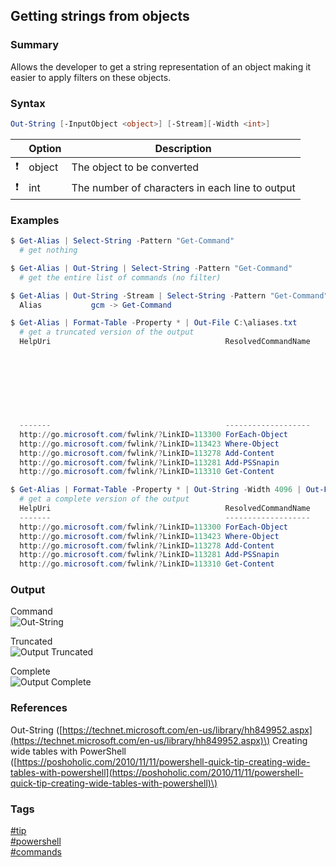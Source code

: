 ## Getting strings from objects

### Summary
Allows the developer to get a string representation of an object making it easier to apply filters on these objects.

### Syntax
```powershell
Out-String [-InputObject <object>] [-Stream][-Width <int>]
```

|               | Option | Description                                     |
| :-----------: | ------ | ----------------------------------------------- |
| :exclamation: | object | The object to be converted                      |
| :exclamation: | int    | The number of characters in each line to output |

### Examples
```powershell
$ Get-Alias | Select-String -Pattern "Get-Command"
  # get nothing

$ Get-Alias | Out-String | Select-String -Pattern "Get-Command"
  # get the entire list of commands (no filter)

$ Get-Alias | Out-String -Stream | Select-String -Pattern "Get-Command"
  Alias           gcm -> Get-Command

$ Get-Alias | Format-Table -Property * | Out-File C:\aliases.txt
  # get a truncated version of the output
  HelpUri                                       ResolvedCommandName            DisplayName                             Re
                                                                                                                       fe
                                                                                                                       re
                                                                                                                       nc
                                                                                                                       ed
                                                                                                                       Co
                                                                                                                       mm
                                                                                                                       an
                                                                                                                       d 
  -------                                       -------------------            -----------                             --
  http://go.microsoft.com/fwlink/?LinkID=113300 ForEach-Object                 % -> ForEach-Object                     Fo
  http://go.microsoft.com/fwlink/?LinkID=113423 Where-Object                   ? -> Where-Object                       Wh
  http://go.microsoft.com/fwlink/?LinkID=113278 Add-Content                    ac -> Add-Content                       Ad
  http://go.microsoft.com/fwlink/?LinkID=113281 Add-PSSnapin                   asnp -> Add-PSSnapin                    Ad
  http://go.microsoft.com/fwlink/?LinkID=113310 Get-Content                    cat -> Get-Content                      Ge

$ Get-Alias | Format-Table -Property * | Out-String -Width 4096 | Out-File C:\aliases-complete.txt
  # get a complete version of the output
  HelpUri                                       ResolvedCommandName            DisplayName                             ReferencedCommand              ResolvedCommand                Definition                                          
  -------                                       -------------------            -----------                             -----------------              ---------------                ----------
  http://go.microsoft.com/fwlink/?LinkID=113300 ForEach-Object                 % -> ForEach-Object                     ForEach-Object                 ForEach-Object                 ForEach-Object                                             
  http://go.microsoft.com/fwlink/?LinkID=113423 Where-Object                   ? -> Where-Object                       Where-Object                   Where-Object                   Where-Object                                     
  http://go.microsoft.com/fwlink/?LinkID=113278 Add-Content                    ac -> Add-Content                       Add-Content                    Add-Content                    Add-Content                                              
  http://go.microsoft.com/fwlink/?LinkID=113281 Add-PSSnapin                   asnp -> Add-PSSnapin                    Add-PSSnapin                   Add-PSSnapin                   Add-PSSnapIn                                     
  http://go.microsoft.com/fwlink/?LinkID=113310 Get-Content                    cat -> Get-Content                      Get-Content                    Get-Content                    Get-Content  
```

### Output
Command  
![Out-String](https://cloud.githubusercontent.com/assets/19519411/19311722/2641cd3e-9055-11e6-8c4e-0a59c2f47109.png)

Truncated  
![Output Truncated](https://cloud.githubusercontent.com/assets/19519411/19311723/26486054-9055-11e6-9075-eb82ea617d7d.png)

Complete  
![Output Complete](https://cloud.githubusercontent.com/assets/19519411/19311721/26350950-9055-11e6-8415-8c1ee02ce012.png)

### References
Out-String \([https://technet.microsoft.com/en-us/library/hh849952.aspx](https://technet.microsoft.com/en-us/library/hh849952.aspx)\)
Creating wide tables with PowerShell \([https://poshoholic.com/2010/11/11/powershell-quick-tip-creating-wide-tables-with-powershell](https://poshoholic.com/2010/11/11/powershell-quick-tip-creating-wide-tables-with-powershell)\)

### Tags
[#tip](../../tips.md)  
[#powershell](../powershell.md)  
[#commands](commands.md)